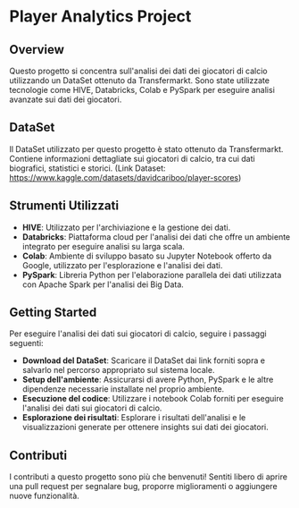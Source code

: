 # Player Analytics Project
## Overview
Questo progetto si concentra sull'analisi dei dati dei giocatori di calcio utilizzando un DataSet ottenuto da Transfermarkt. Sono state utilizzate tecnologie come HIVE, Databricks, Colab e PySpark per eseguire analisi avanzate sui dati dei giocatori.

## DataSet
Il DataSet utilizzato per questo progetto è stato ottenuto da Transfermarkt. Contiene informazioni dettagliate sui giocatori di calcio, tra cui dati biografici, statistici e storici. (Link Dataset: https://www.kaggle.com/datasets/davidcariboo/player-scores)

## Strumenti Utilizzati
- **HIVE**: Utilizzato per l'archiviazione e la gestione dei dati.
- **Databricks**: Piattaforma cloud per l'analisi dei dati che offre un ambiente integrato per eseguire analisi su larga scala.
- **Colab**: Ambiente di sviluppo basato su Jupyter Notebook offerto da Google, utilizzato per l'esplorazione e l'analisi dei dati.
- **PySpark**: Libreria Python per l'elaborazione parallela dei dati utilizzata con Apache Spark per l'analisi dei Big Data.

## Getting Started
Per eseguire l'analisi dei dati sui giocatori di calcio, seguire i passaggi seguenti:
- **Download del DataSet**: Scaricare il DataSet dai link forniti sopra e salvarlo nel percorso appropriato sul sistema locale.
- **Setup dell'ambiente**: Assicurarsi di avere Python, PySpark e le altre dipendenze necessarie installate nel proprio ambiente.
- **Esecuzione del codice**: Utilizzare i notebook Colab forniti per eseguire l'analisi dei dati sui giocatori di calcio.
- **Esplorazione dei risultati**: Esplorare i risultati dell'analisi e le visualizzazioni generate per ottenere insights sui dati dei giocatori.

## Contributi
I contributi a questo progetto sono più che benvenuti! Sentiti libero di aprire una pull request per segnalare bug, proporre miglioramenti o aggiungere nuove funzionalità.
